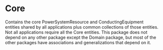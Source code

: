 # Core 

Contains the core PowerSystemResource and ConductingEquipment entities shared by all applications plus common collections of those entities. Not all applications require all the Core entities.  This package does not depend on any other package except the Domain package, but most of the other packages have associations and generalizations that depend on it.
